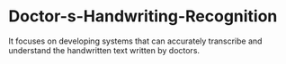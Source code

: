 # Doctor-s-Handwriting-Recognition
It focuses on developing systems that can accurately transcribe and understand the handwritten text written by doctors. 
